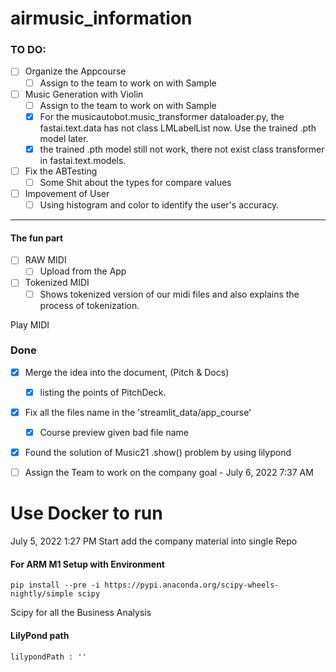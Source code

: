 # airmusic_information

### TO DO:

- [ ] Organize the Appcourse
    - [ ] Assign to the team to work on with Sample
- [ ] Music Generation with Violin
    - [ ] Assign to the team to work on with Sample
    - [x] For the musicautobot.music_transformer dataloader.py, the fastai.text.data has not class LMLabelList now. Use the trained .pth model later.
    - [x] the trained .pth model still not work, there not exist class transformer in fastai.text.models.
- [ ] Fix the ABTesting
    - [ ] Some Shit about the types for compare values
- [ ] Impovement of User
    - [ ] Using histogram and color to identify the user's accuracy. 

---

#### The fun part

- [ ] RAW MIDI
    - [ ] Upload from the App
- [ ] Tokenized MIDI
    - [ ] Shows tokenized version of our midi files and also explains the process of tokenization.

Play MIDI

### Done

- [x] Merge the idea into the document, (Pitch & Docs)
    - [x] listing the points of PitchDeck.
- [x] Fix all the files name in the 'streamlit_data/app_course'
    - [x] Course preview given bad file name
- [x] Found the solution of Music21 .show() problem by using lilypond

- [ ] Assign the Team to work on the company goal - July 6, 2022 7:37 AM

# Use Docker to run

July 5, 2022 1:27 PM Start add the company material into single Repo

#### For ARM M1 Setup with Environment

```commandline
pip install --pre -i https://pypi.anaconda.org/scipy-wheels-nightly/simple scipy
```

Scipy for all the Business Analysis

#### LilyPond path

```
lilypondPath : ''

```
